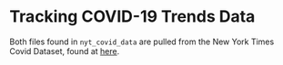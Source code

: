 # Tracking COVID-19 Trends Data

Both files found in `nyt_covid_data` are pulled from the New York Times Covid Dataset, found at [here](https://github.com/nytimes/covid-19-data). 
